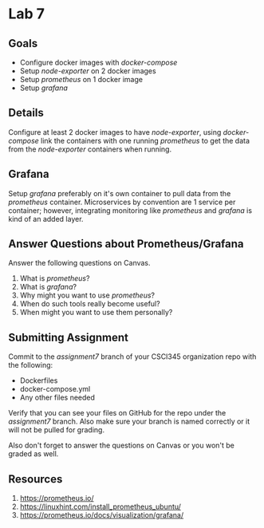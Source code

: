 # Lab 7

## Goals

* Configure docker images with *docker-compose*
* Setup *node-exporter* on 2 docker images
* Setup *prometheus* on 1 docker image
* Setup *grafana*

## Details

Configure at least 2 docker images to have *node-exporter*, using *docker-compose* link the containers with one running *prometheus* to get the data from the *node-exporter* containers when running.

## Grafana

Setup *grafana* preferably on it's own container to pull data from the *prometheus* container. Microservices by convention are 1 service per container; however, integrating monitoring like *prometheus* and *grafana* is kind of an added layer.

## Answer Questions about Prometheus/Grafana

Answer the following questions on Canvas.

1. What is *prometheus*?
2. What is *grafana*?
3. Why might you want to use *prometheus*?
4. When do such tools really become useful?
5. When might you want to use them personally?

## Submitting Assignment

Commit to the *assignment7* branch of your CSCI345 organization repo with the following:

* Dockerfiles
* docker-compose.yml
* Any other files needed

Verify that you can see your files on GitHub for the repo under the *assignment7* branch. Also make sure your branch is named correctly or it will not be pulled for grading.

Also don't forget to answer the questions on Canvas or you won't be graded as well.


## Resources

1. https://prometheus.io/
2. https://linuxhint.com/install_prometheus_ubuntu/
3. https://prometheus.io/docs/visualization/grafana/
